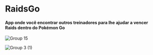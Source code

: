 # RaidsGo
#### App onde você encontrar outros treinadores para lhe ajudar a vencer Raids dentro do Pokémon Go

![Group 15](https://user-images.githubusercontent.com/11879767/81464593-680e1a80-9199-11ea-935c-fa44f6007ef6.png)


![Group 3 (1)](https://user-images.githubusercontent.com/11879767/81464534-fcc44880-9198-11ea-864a-09dad9c4e3ef.png)
